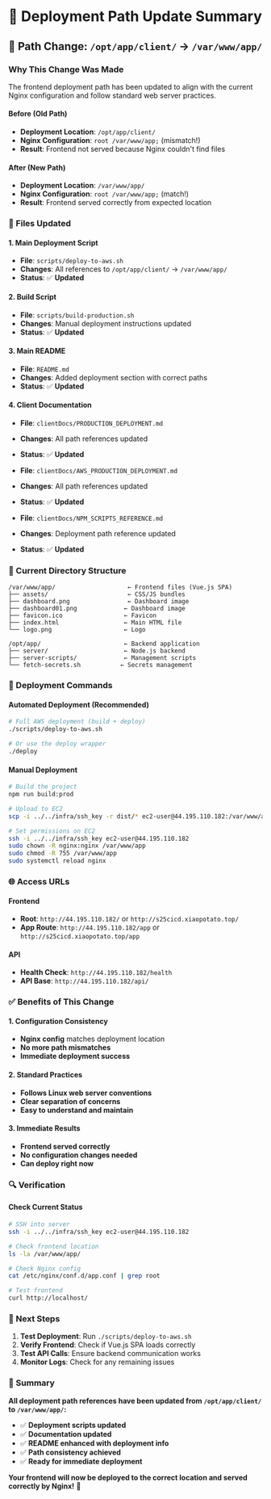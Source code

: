 # 🚀 Deployment Path Update Summary

## 📍 **Path Change: `/opt/app/client/` → `/var/www/app/`**

### **Why This Change Was Made**

The frontend deployment path has been updated to align with the current Nginx configuration and follow standard web server practices.

#### **Before (Old Path)**

- **Deployment Location**: `/opt/app/client/`
- **Nginx Configuration**: `root /var/www/app;` (mismatch!)
- **Result**: Frontend not served because Nginx couldn't find files

#### **After (New Path)**

- **Deployment Location**: `/var/www/app/`
- **Nginx Configuration**: `root /var/www/app;` (match!)
- **Result**: Frontend served correctly from expected location

### **🔧 Files Updated**

#### **1. Main Deployment Script**

- **File**: `scripts/deploy-to-aws.sh`
- **Changes**: All references to `/opt/app/client/` → `/var/www/app/`
- **Status**: ✅ **Updated**

#### **2. Build Script**

- **File**: `scripts/build-production.sh`
- **Changes**: Manual deployment instructions updated
- **Status**: ✅ **Updated**

#### **3. Main README**

- **File**: `README.md`
- **Changes**: Added deployment section with correct paths
- **Status**: ✅ **Updated**

#### **4. Client Documentation**

- **File**: `clientDocs/PRODUCTION_DEPLOYMENT.md`
- **Changes**: All path references updated
- **Status**: ✅ **Updated**

- **File**: `clientDocs/AWS_PRODUCTION_DEPLOYMENT.md`
- **Changes**: All path references updated
- **Status**: ✅ **Updated**

- **File**: `clientDocs/NPM_SCRIPTS_REFERENCE.md`
- **Changes**: Deployment path reference updated
- **Status**: ✅ **Updated**

### **📁 Current Directory Structure**

```
/var/www/app/                    ← Frontend files (Vue.js SPA)
├── assets/                      ← CSS/JS bundles
├── dashboard.png                ← Dashboard image
├── dashboard01.png             ← Dashboard image
├── favicon.ico                 ← Favicon
├── index.html                  ← Main HTML file
└── logo.png                    ← Logo

/opt/app/                       ← Backend application
├── server/                     ← Node.js backend
├── server-scripts/             ← Management scripts
└── fetch-secrets.sh           ← Secrets management
```

### **🚀 Deployment Commands**

#### **Automated Deployment (Recommended)**

```bash
# Full AWS deployment (build + deploy)
./scripts/deploy-to-aws.sh

# Or use the deploy wrapper
./deploy
```

#### **Manual Deployment**

```bash
# Build the project
npm run build:prod

# Upload to EC2
scp -i ../../infra/ssh_key -r dist/* ec2-user@44.195.110.182:/var/www/app/

# Set permissions on EC2
ssh -i ../../infra/ssh_key ec2-user@44.195.110.182
sudo chown -R nginx:nginx /var/www/app
sudo chmod -R 755 /var/www/app
sudo systemctl reload nginx
```

### **🌐 Access URLs**

#### **Frontend**

- **Root**: `http://44.195.110.182/` or `http://s25cicd.xiaopotato.top/`
- **App Route**: `http://44.195.110.182/app` or `http://s25cicd.xiaopotato.top/app`

#### **API**

- **Health Check**: `http://44.195.110.182/health`
- **API Base**: `http://44.195.110.182/api/`

### **✅ Benefits of This Change**

#### **1. Configuration Consistency**

- **Nginx config** matches deployment location
- **No more path mismatches**
- **Immediate deployment success**

#### **2. Standard Practices**

- **Follows Linux web server conventions**
- **Clear separation of concerns**
- **Easy to understand and maintain**

#### **3. Immediate Results**

- **Frontend served correctly**
- **No configuration changes needed**
- **Can deploy right now**

### **🔍 Verification**

#### **Check Current Status**

```bash
# SSH into server
ssh -i ../../infra/ssh_key ec2-user@44.195.110.182

# Check frontend location
ls -la /var/www/app/

# Check Nginx config
cat /etc/nginx/conf.d/app.conf | grep root

# Test frontend
curl http://localhost/
```

### **🎯 Next Steps**

1. **Test Deployment**: Run `./scripts/deploy-to-aws.sh`
2. **Verify Frontend**: Check if Vue.js SPA loads correctly
3. **Test API Calls**: Ensure backend communication works
4. **Monitor Logs**: Check for any remaining issues

### **📝 Summary**

**All deployment path references have been updated from `/opt/app/client/` to `/var/www/app/`:**

- ✅ **Deployment scripts updated**
- ✅ **Documentation updated**
- ✅ **README enhanced with deployment info**
- ✅ **Path consistency achieved**
- ✅ **Ready for immediate deployment**

**Your frontend will now be deployed to the correct location and served correctly by Nginx!** 🎉
